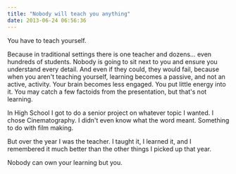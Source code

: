 ```yaml
---
title: "Nobody will teach you anything"
date: 2013-06-24 06:56:36
---
```


You have to teach yourself.

Because in traditional settings there is one teacher and dozens… even hundreds of students. Nobody is going to sit next to you and ensure you understand every detail. And even if they could, they would fail, because when you aren't teaching yourself, learning becomes a passive, and not an active, activity. Your brain becomes less engaged. You put little energy into it. You may catch a few factoids from the presentation, but that's not learning.

In High School I got to do a senior project on whatever topic I wanted. I chose Cinematography. I didn't even know what the word meant. Something to do with film making.

But over the year I was the teacher. I taught it, I learned it, and I remembered it much better than the other things I picked up that year.

Nobody can own your learning but you.
